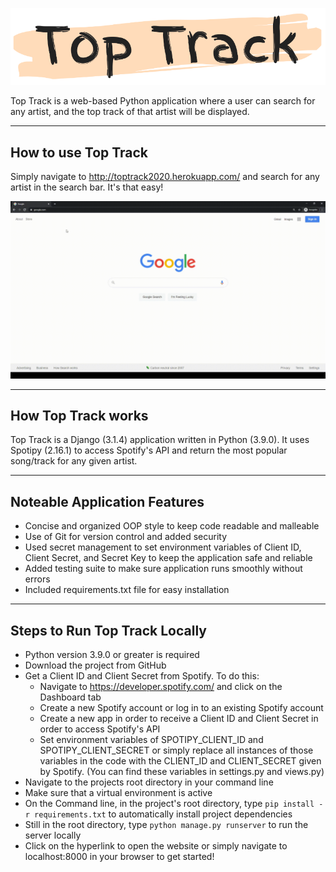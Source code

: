 ![alt-text](return_song/static/return_song/title_image_rm.png)

Top Track is a web-based Python application where a user can search for any artist, and the top track of that artist will be displayed.

---

## How to use Top Track

Simply navigate to http://toptrack2020.herokuapp.com/ and search for any artist in the search bar. It's that easy!

![alt-text](return_song/static/return_song/toptrackgif.gif)

---

## How Top Track works

Top Track is a Django (3.1.4) application written in Python (3.9.0). It uses Spotipy (2.16.1) to access Spotify's API 
and return the most popular song/track for any given artist.

---

## Noteable Application Features
* Concise and organized OOP style to keep code readable and malleable 
* Use of Git for version control and added security
* Used secret management to set environment variables of Client ID, Client Secret, and Secret Key to keep the application safe and reliable
* Added testing suite to make sure application runs smoothly without errors
* Included requirements.txt file for easy installation

---

## Steps to Run Top Track Locally

* Python version 3.9.0 or greater is required
* Download the project from GitHub
* Get a Client ID and Client Secret from Spotify. To do this:
  * Navigate to https://developer.spotify.com/ and click on the Dashboard tab
  * Create a new Spotify account or log in to an existing Spotify account
  * Create a new app in order to receive a Client ID and Client Secret in order to access Spotify's API
  * Set environment variables of SPOTIPY_CLIENT_ID and SPOTIPY_CLIENT_SECRET or simply replace all instances 
    of those variables in the code with the CLIENT_ID and CLIENT_SECRET given by Spotify. 
    (You can find these variables in settings.py and views.py)
* Navigate to the projects root directory in your command line
* Make sure that a virtual environment is active
* On the Command line, in the project's root directory, type `pip install -r requirements.txt` to automatically install project dependencies
* Still in the root directory, type `python manage.py runserver` to run the server locally
* Click on the hyperlink to open the website or simply navigate to localhost:8000 in your browser to get started!

